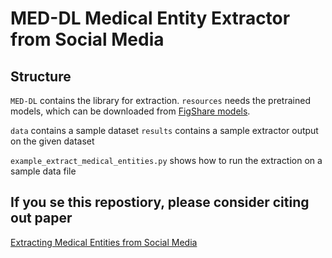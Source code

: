 # MED-DL Medical Entity Extractor from Social Media


## Structure



`MED-DL` contains the library for extraction.
	`resources` needs the pretrained models, which can be downloaded from [FigShare models](https://doi.org/10.6084/m9.figshare.12039933.v1).

`data` contains a sample dataset
`results` contains a sample extractor output on the given dataset


`example_extract_medical_entities.py` shows how to run the extraction on a sample data file




## If you se this repostiory, please consider citing out paper
[Extracting Medical Entities from Social Media](https://dl.acm.org/doi/abs/10.1145/3368555.3384467)